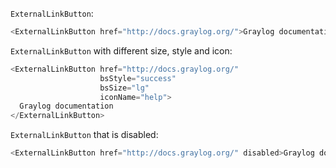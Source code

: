 `ExternalLinkButton`:
```js
<ExternalLinkButton href="http://docs.graylog.org/">Graylog documentation</ExternalLinkButton>
```

`ExternalLinkButton` with different size, style and icon:
```js
<ExternalLinkButton href="http://docs.graylog.org/"
                    bsStyle="success"
                    bsSize="lg"
                    iconName="help">
  Graylog documentation
</ExternalLinkButton>
```

`ExternalLinkButton` that is disabled:
```js
<ExternalLinkButton href="http://docs.graylog.org/" disabled>Graylog documentation</ExternalLinkButton>
```

